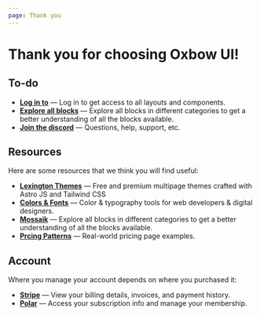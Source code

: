 ```yaml
---
page: Thank you
---
```


# Thank you for choosing Oxbow UI!

## To-do

- [**Log in to**](/) — Log in to get access to all layouts and components.
- [**Explore all blocks**](/components) — Explore all blocks in different categories to get a better understanding of all the blocks available.
- [**Join the discord**](https://discord.gg/9WH6G2XJRa) — Questions, help, support, etc.

## Resources

Here are some resources that we think you will find useful:

- [**Lexington Themes**](https://lexingtonthemes.com/) — Free and premium multipage themes crafted with Astro JS and Tailwind CSS
- [**Colors & Fonts**](https://colorsandfonts.com/) — Color & typography tools for web developers & digital designers.
- [**Mossaik**](https://mossaik.app/) — Explore all blocks in different categories to get a better understanding of all the blocks available.
- [**Prcing Patterns**](https://pricingpatterns.com/) — Real-world pricing page examples.

## Account

Where you manage your account depends on where you purchased it:

- [**Stripe**](https://billing.stripe.com/p/login/fZefZe38O7mhbhC8ww) — View your billing details, invoices, and payment history.
- [**Polar**](https://polar.sh/oxbow-ui/portal/request) — Access your subscription info and manage your membership.
